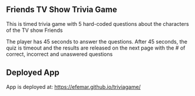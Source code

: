 ## Friends TV Show Trivia Game

This is timed trivia game with 5 hard-coded questions about the characters of the TV show Friends

The player has 45 seconds to answer the questions. After 45 seconds, the quiz is timeout and the results are released on the next page with the # of correct, incorrect and unaswered questions

## Deployed App

App is deployed at: https://efemar.github.io/triviagame/
